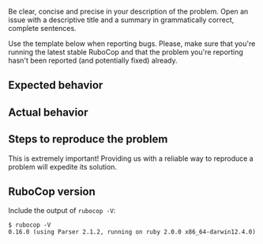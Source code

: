 Be clear, concise and precise in your description of the problem.
Open an issue with a descriptive title and a summary in grammatically correct,
complete sentences.

Use the template below when reporting bugs. Please, make sure that
you're running the latest stable RuboCop and that the problem you're reporting
hasn't been reported (and potentially fixed) already.

## Expected behavior

## Actual behavior

## Steps to reproduce the problem

This is extremely important! Providing us with a reliable way to reproduce
a problem will expedite its solution.

## RuboCop version

Include the output of `rubocop -V`:

```
$ rubocop -V
0.16.0 (using Parser 2.1.2, running on ruby 2.0.0 x86_64-darwin12.4.0)
```
